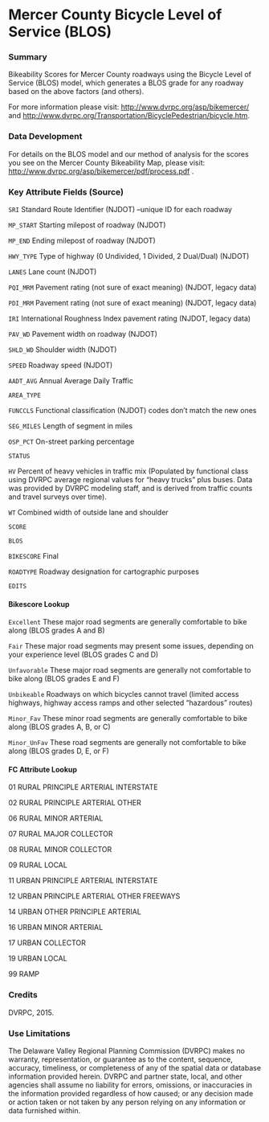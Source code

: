 # Mercer County Bicycle Level of Service (BLOS)

### Summary
Bikeability Scores for Mercer County roadways using the Bicycle Level of Service (BLOS) model, which generates a BLOS grade for any roadway based on the above factors (and others).

For more information please visit: http://www.dvrpc.org/asp/bikemercer/
and
http://www.dvrpc.org/Transportation/BicyclePedestrian/bicycle.htm.

### Data Development

For details on the BLOS model and our method of analysis for the scores you see on the Mercer County Bikeability Map, please visit: http://www.dvrpc.org/asp/bikemercer/pdf/process.pdf .

### Key Attribute Fields (Source)
`SRI`  Standard Route Identifier (NJDOT) –unique ID for each roadway

`MP_START`  Starting milepost of roadway (NJDOT)

`MP_END`  Ending milepost of roadway (NJDOT)

`HWY_TYPE`  Type of highway (0 Undivided, 1 Divided, 2 Dual/Dual) (NJDOT)

`LANES`  Lane count (NJDOT)

`PQI_MRM`  Pavement rating (not sure of exact meaning) (NJDOT, legacy data)

`PDI_MRM`  Pavement rating (not sure of exact meaning) (NJDOT, legacy data)

`IRI`  International Roughness Index pavement rating (NJDOT, legacy data)

`PAV_WD`  Pavement width on roadway (NJDOT)

`SHLD_WD`  Shoulder width (NJDOT)

`SPEED`  Roadway speed (NJDOT)

`AADT_AVG` Annual Average Daily Traffic

`AREA_TYPE` 

`FUNCCLS` Functional classification (NJDOT) codes don’t match the new ones

`SEG_MILES` Length of segment in miles

`OSP_PCT` On-street parking percentage

`STATUS`

`HV` Percent of heavy vehicles in traffic mix (Populated by functional class using DVRPC average regional values for “heavy trucks” plus buses. Data was provided by DVRPC modeling staff, and is derived from traffic counts and travel surveys over time). 

`WT` Combined width of outside lane and shoulder

`SCORE`

`BLOS`

`BIKESCORE` Final 

`ROADTYPE` Roadway designation for cartographic purposes

`EDITS`

#### Bikescore Lookup

`Excellent`  These major road segments are generally comfortable to bike along (BLOS grades A and B)

`Fair`  These major road segments may present some issues, depending on your experience level (BLOS grades C and D) 

`Unfavorable`  These major road segments are generally not comfortable to bike along (BLOS grades E and F) 

`Unbikeable`  Roadways on which bicycles cannot travel (limited access highways, highway access ramps and other selected “hazardous” routes)

`Minor_Fav`  These minor road segments are generally comfortable to bike along (BLOS grades A, B, or C) 

`Minor_UnFav`  These road segments are generally not comfortable to bike along (BLOS grades D, E, or F)

#### FC Attribute Lookup

01 RURAL PRINCIPLE ARTERIAL INTERSTATE

02 RURAL PRINCIPLE ARTERIAL OTHER

06 RURAL MINOR ARTERIAL

07 RURAL MAJOR COLLECTOR

08 RURAL MINOR COLLECTOR

09 RURAL LOCAL

11 URBAN PRINCIPLE ARTERIAL INTERSTATE

12 URBAN PRINCIPLE ARTERIAL OTHER FREEWAYS

14 URBAN OTHER PRINCIPLE ARTERIAL

16 URBAN MINOR ARTERIAL

17 URBAN COLLECTOR

19 URBAN LOCAL

99 RAMP

### Credits
DVRPC, 2015.

### Use Limitations
The Delaware Valley Regional Planning Commission (DVRPC) makes no warranty, representation, or guarantee as to the content, sequence, accuracy, timeliness, or completeness of any of the spatial data or database information provided herein. DVRPC and partner state, local, and other agencies shall assume no liability for errors, omissions, or inaccuracies in the information provided regardless of how caused; or any decision made or action taken or not taken by any person relying on any information or data furnished within. 